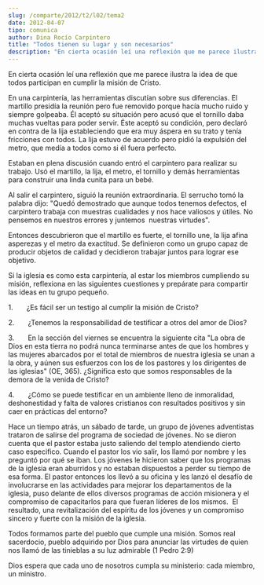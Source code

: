 ```yaml
---
slug: /comparte/2012/t2/l02/tema2
date: 2012-04-07
tipo: comunica
author: Dina Rocío Carpintero
title: "Todos tienen su lugar y son necesarios"
description: "En cierta ocasión leí una reflexión que me parece ilustra la idea de que todos  participan en cumplir la misión de Cristo. En una carpintería, las herramientas  discutían sobre sus diferencias. El martillo presidía la reunión pero fue  removido porque hacía mucho ruido y siemp..."
---
```


En cierta ocasión leí una reflexión que me parece ilustra la idea de que todos participan en cumplir la misión de Cristo.

En una carpintería, las herramientas discutían sobre sus diferencias. El martillo presidía la reunión pero fue removido porque hacía mucho ruido y siempre golpeaba. Él aceptó su situación pero acusó que el tornillo daba muchas vueltas para poder servir. Éste aceptó su condición, pero declaró en contra de la lija estableciendo que era muy áspera en su trato y tenía fricciones con todos. La lija estuvo de acuerdo pero pidió la expulsión del metro, que medía a todos como si él fuera perfecto.

Estaban en plena discusión cuando entró el carpintero para realizar su trabajo. Usó el martillo, la lija, el metro, el tornillo y demás herramientas para construir una linda cunita para un bebé.

Al salir el carpintero, siguió la reunión extraordinaria. El serrucho tomó la palabra dijo: "Quedó demostrado que aunque todos tenemos defectos, el carpintero trabaja con muestras cualidades y nos hace valiosos y útiles. No pensemos en nuestros errores y juntemos  nuestras virtudes".

Entonces descubrieron que el martillo es fuerte, el tornillo une, la lija afina asperezas y el metro da exactitud. Se definieron como un grupo capaz de producir objetos de calidad y decidieron trabajar juntos para lograr ese objetivo.

Si la iglesia es como esta carpintería, al estar los miembros cumpliendo su misión, reflexiona en las siguientes cuestiones y prepárate para compartir las ideas en tu grupo pequeño.

1.       ¿Es fácil ser un testigo al cumplir la misión de Cristo?

2.       ¿Tenemos la responsabilidad de testificar a otros del amor de Dios?

3.       En la sección del viernes se encuentra la siguiente cita "La obra de Dios en esta tierra no podrá nunca terminarse antes de que los hombres y las mujeres abarcados por el total de miembros de nuestra iglesia se unan a la obra, y aúnen sus esfuerzos con los de los pastores y los dirigentes de las iglesias" (OE, 365). ¿Significa esto que somos responsables de la demora de la venida de Cristo?

4.       ¿Cómo se puede testificar en un ambiente lleno de inmoralidad, deshonestidad y falta de valores cristianos con resultados positivos y sin caer en prácticas del entorno?

Hace un tiempo atrás, un sábado de tarde, un grupo de jóvenes adventistas trataron de salirse del programa de sociedad de jóvenes. No se dieron cuenta que el pastor estaba justo saliendo del templo atendiendo cierto caso especifico. Cuando el pastor los vio salir, los llamó por nombre y les preguntó por qué se iban. Los jóvenes le hicieron saber que los programas de la iglesia eran aburridos y no estaban dispuestos a perder su tiempo de esa forma. El pastor entonces los llevó a su oficina y les lanzó el desafío de involucrarse en las actividades para mejorar los departamentos de la iglesia, puso delante de ellos diversos programas de acción misionera y el compromiso de capacitarlos para que fueran líderes de los mismos.  El resultado, una revitalización del espíritu de los jóvenes y un compromiso sincero y fuerte con la misión de la iglesia.

Todos formamos parte del pueblo que cumple una misión. Somos real sacerdocio, pueblo adquirido por Dios para anunciar las virtudes de quien nos llamó de las tinieblas a su luz admirable (1 Pedro 2:9)

Dios espera que cada uno de nosotros cumpla su ministerio: cada miembro, un ministro.
